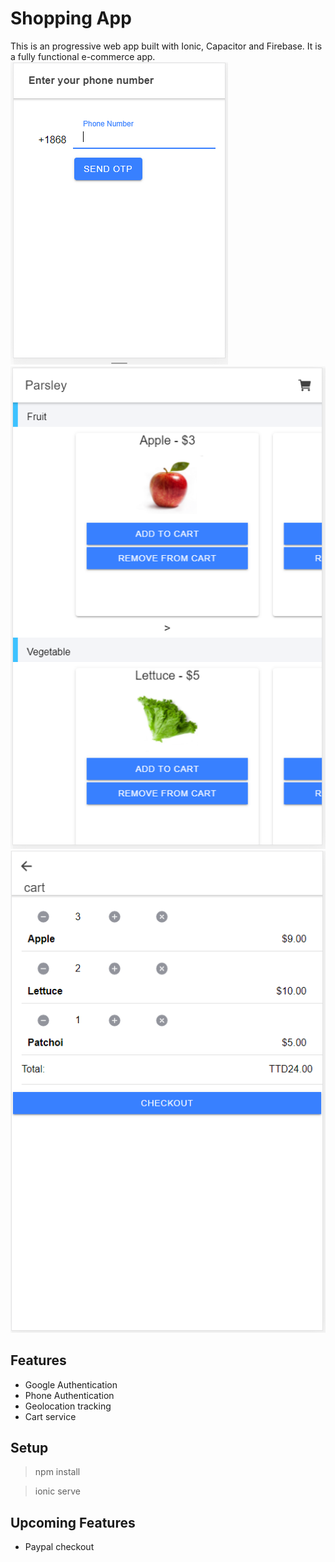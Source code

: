# Shopping App
This is an progressive web app built with Ionic, Capacitor and Firebase. It is a fully functional e-commerce app.
![Optional Text](./Images/Login.png)<br>
![Optional Text](./Images/Home%20page.png)<br>
![Optional Text](./Images/Cart.png)<br>

## Features
* Google Authentication
* Phone Authentication
* Geolocation tracking
* Cart service

## Setup
> npm install <br>

> ionic serve

## Upcoming Features
* Paypal checkout
